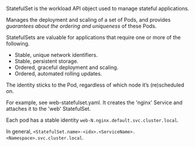 StatefulSet is the workload API object used to manage stateful applications.

Manages the deployment and scaling of a set of Pods, and provides _guarantees about the ordering and uniqueness_ of these Pods.

StatefulSets are valuable for applications that require one or more of the following.

- Stable, unique network identifiers.
- Stable, persistent storage.
- Ordered, graceful deployment and scaling.
- Ordered, automated rolling updates.

The identity sticks to the Pod, regardless of which node it’s (re)scheduled on.

For example, see web-statefulset.yaml. It creates the 'nginx' Service and attaches it to the 'web' StatefulSet.

Each pod has a stable identity `web-N.nginx.default.svc.cluster.local`.

In general, `<StatefulSet.name>-<idx>.<ServiceName>.<Namespace>.svc.cluster.local`. 